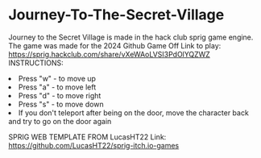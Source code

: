 # Journey-To-The-Secret-Village
Journey to the Secret Village is made in the hack club sprig game engine. The game was made for the 2024 Github Game Off Link to play: https://sprig.hackclub.com/share/vXeWAoLVSI3PdOlYQZWZ
INSTRUCTIONS:
<li> Press "w" - to move up </li>
<li> Press "a" - to move left </li>
<li> Press "d" - to move right </li>
<li> Press "s" - to move down </li>
<li> If you don't teleport after being on the door, move the character back and try to go on the door again </li>

SPRIG WEB TEMPLATE FROM LucasHT22
Link: https://github.com/LucasHT22/sprig-itch.io-games

